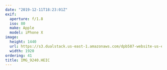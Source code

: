 ```yaml
---
date: "2019-12-11T18:23:01Z"
exif:
  aperture: f/1.8
  iso: 80
  make: Apple
  model: iPhone X
image:
  height: 1440
  url: https://s3.dualstack.us-east-1.amazonaws.com/dpb587-website-us-east-1/asset/gallery/2019-south-america/300658c8-0424-82b1-ff8c-dd8cc893facf~1920.jpg
  width: 1920
ordering: 41
title: IMG_9240.HEIC
---
```

